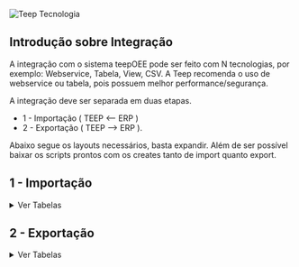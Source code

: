 ![Teep Tecnologia](https://teep.com.br/wp-content/uploads/2023/11/cropped-cropped-teep-logo-menor-113x33.png)

## Introdução sobre Integração

A integração com o sistema teepOEE pode ser feito com N tecnologias, por exemplo:
Webservice, Tabela, View, CSV. A Teep recomenda o uso de webservice ou tabela, pois possuem melhor performance/segurança.

A integração deve ser separada em duas etapas.

- 1 - Importação ( TEEP <-- ERP )
- 2 - Exportação ( TEEP --> ERP ).

Abaixo segue os layouts necessários, basta expandir.
Além de ser possível baixar os scripts prontos com os creates tanto de import quanto export.

## 1 - Importação

<details>
<summary>Ver Tabelas</summary>

**Sistema: teepOEE** <br>
**Atualizado em: 28/03/2024** <br>
**OS CAMPOS EM NEGRITO SÃO OBRIGATÓRIOS.**

<summary>Nome da Tabela = IMPORTRESOURCE </summary>
<h4>Tabela responsável pelo cadastro dos centros de recurso.</h4>

|Coluna|Tipo de dado|Tamanho|Obs|Descrição|
|-------------|-------------|-------------|-------------|-------------|
| **company** | Integer |  | default=1 | Código da Empresa |
| **code** |	Varchar | max_length=30 |  | Código da máquina |
| description | Varchar | max_length=128 |  | Descrição da máquina |
| resource_group_code | Varchar | max_length=32 |  | Codigo do grupo de máquinas, associando com a ImportResourceGroup |	
| active |	BooleanField |		|default=False|Define se a máquina está ativa/inativa|
| status_imp | Varchar | max_length=1 | 'N'=new, 'U'=update, 'I'=integrated | Define status da linha, caso for importação por tabela|

<details>
  <summary>Exemplo JSON IMPORTRESOURCE</summary>
 
```json
{
  "table_name": "IMPORTRESOURCE",
  "description": "Tabela responsável pelo cadastro dos centros de recurso",
  "columns": [
    {
      "name": "company",
      "type": "Integer",
      "default": 1,
      "description": "Código da Empresa"
    },
    {
      "name": "code",
      "type": "Varchar",
      "max_length": 30,
      "description": "Código da máquina"
    },
    {
      "name": "description",
      "type": "Varchar",
      "max_length": 128,
      "description": "Descrição da máquina"
    },
    {
      "name": "resource_group_code",
      "type": "Varchar",
      "max_length": 32,
      "description": "Código do grupo de máquinas, associando com a ImportResourceGroup"
    },
    {
      "name": "active",
      "type": "BooleanField",
      "default": false,
      "description": "Define se a máquina está ativa/inativa"
    },
    {
      "name": "status_imp",
      "type": "Varchar",
      "max_length": 1,
      "description": "Define status da linha, caso for importação por tabela. Valores possíveis: 'N' (new), 'U' (update), 'I' (integrated)"
    }
  ]
}
```
</details>

<summary>Nome da Tabela = IMPORTRESOURCEGROUP </summary>
<h4>Tabela responsável por criar grupos de máquinas, para facilitar a consulta de duas ou mais máquinas em relatórios, índices, entre outros.</h4>

|Coluna|Tipo de dado|Tamanho|Obs|Descrição|
|-------------|-------------|-------------|-------------|-------------|
| **code** | Varchar | max_length=32 |  | Codigo do grupo de máquinas |
| description | Varchar | max_length=128 |  | Descrição completa do grupo |
| status_imp | Varchar | max_length=1 | 'N'=new, 'U'=update, 'I'=integrated | Define status da linha, caso for importação por tabela. |

<details>
  <summary>Exemplo JSON IMPORTRESOURCE</summary>
 
```json
{
    "table_name": "IMPORTRESOURCEGROUP",
    "description": "Tabela responsável por criar grupos de máquinas, para facilitar a consulta de duas ou mais máquinas em relatórios, índices, entre outros.",
    "columns": [
        {
            "name": "code",
            "type": "Varchar",
            "max_length": 32,
            "description": "Código do grupo de máquinas"
        },
        {
            "name": "description",
            "type": "Varchar",
            "max_length": 128,
            "description": "Descrição completa do grupo"
        },
        {
            "name": "status_imp",
            "type": "Varchar",
            "max_length": 1,
            "description": "Define status da linha, caso for importação por tabela. Valores possíveis: 'N' (new), 'U' (update), 'I' (integrated)"
          }
  ]
}
```
</details>

<summary>Nome da Tabela = IMPORTOPERATOR</summary>
<h4>Tabela responsável por cadastrar os operadores que irão utilizar os coletores.</h4>

|Coluna        |Tipo de dado   |Tamanho         |Obs		                     |Descrição    |
|--------------|---------------|----------------|-----------------------------------|-------------|
| **company**	| Integer 	| default=1 	 |  					| Código da empresa |
| **code**	| Varchar 	| max_length=30	 |  				| Código do operador |
| **name** 	| Varchar 	| max_length=128 |  				| Nome do operador |
| active 	| BooleanField 	|  		 | default=True 		| Define ativo/inativo |
| status_imp 	| Varchar	| max_length=1 	 | 'N'=new,<br>'U'=update,<br>'I'=integrated | Define status da linha, caso for importação por tabela.|

<details>
  <summary>Exemplo JSON IMPORTOPERATOR</summary>
 
```json
{
    "table_name": "IMPORTOPERATOR",
    "description": "Tabela responsável por cadastrar os operadores que irão utilizar os coletores.",
    "columns": [
        {
            "name": "company",
            "type": "Integer",
            "default": 1,
            "description": "Código da empresa"
        },
        {
            "name": "code",
            "type": "Varchar",
            "max_length": 30,
            "description": "Código do operador"
        },
        {
            "name": "name",
            "type": "Varchar",
            "max_length": 128,
            "description": "Nome do operador"
        },
        {
            "name": "active",
            "type": "BooleanField",
            "default": true,
            "description": "Define ativo/inativo"
        },
        {
            "name": "status_imp",
            "type": "Varchar",
            "max_length": 1,
            "description": "Define status da linha, caso for importação por tabela. Valores possíveis: 'N' (new), 'U' (update), 'I' (integrated)"
       }
  ]
}
```
</details>

<summary>Nome da Tabela = IMPORTSTOPREASON </summary>
<h4>Tabela responsável por cadastrar os motivos de parada de máquina, como por exemplo manutenção mecânica, elétrica, entre outros.</h4>

|Coluna        |Tipo de dado   |Tamanho         |Obs		                     |Descrição    |
|--------------|---------------|----------------|-----------------------------------|-------------|
| **company**|Integer|default=1||Código da empresa|
| **code**	|Varchar        |max_length=30	 |                                   |Código da parada|
| **description**	|Varchar	|max_length=128  |                                   |Descrição da parada|
| abbreviation	|Varchar	|max_length=16   |blank=True                         |Abreviação da parada|
| password        |Varchar	|max_length=32   |blank=True                         |Se não tiver senha, manter vazio. Se usar algum valor, ele será solicitado para confirmar a parada. Muito usado para mecânicos/eletricistas, onde apenas estes profissionais podem inserir determinadas paradas.|
| color	        |RGBColorField	|		 |blank=True,<br> null=True              |Exemplo: ‘#ffffff’ = branco|
| **active**	|BooleanField	|		 |default=True                       |Define ativo/inativo|
| setup	|BooleanField	|		 |default=False                       |Define se o motivo é setup|
| scheduled	|BooleanField	|		 |default=False                       |Define se o motivo é programado|
| status_imp	|Varchar	|max_length=1    |'N'=new,<br>'U'=update,<br>'I'=integrated|Define status da linha, caso for importação por tabela.|

<details>
  <summary>Exemplo JSON IMPORTSTOPREASON</summary>

  ```json
  {
    "table_name": "IMPORTSTOPREASON",
    "description": "Tabela responsável por cadastrar os motivos de parada de máquina, como por exemplo manutenção mecânica, elétrica, entre outros.",
    "columns": [
      {
        "name": "company",
        "type": "Integer",
        "description": "Código da empresa"
      },
      {
        "name": "code",
        "type": "Varchar",
        "max_length": 30,
        "description": "Código da parada"
      },
      {
        "name": "description",
        "type": "Varchar",
        "max_length": 128,
        "description": "Descrição da parada"
      },
      {
        "name": "abbreviation",
        "type": "Varchar",
        "max_length": 16,
        "description": "Abreviação da parada"
      },
      {
        "name": "password",
        "type": "Varchar",
        "max_length": 32,
        "description": "Se não tiver senha, manter vazio. Se usar algum valor, ele será solicitado para confirmar a parada. Muito usado para mecânicos/eletricistas, onde apenas estes profissionais podem inserir determinadas paradas."
      },
      {
        "name": "color",
        "type": "RGBColorField",
        "description": "Exemplo: ‘#ffffff’ = branco"
      },
      {
        "name": "active",
        "type": "BooleanField",
        "description": "Define ativo/inativo"
      },
      {
        "name": "setup",
        "type": "BooleanField",
        "description": "Define se o motivo é setup"
      },
      {
        "name": "scheduled",
        "type": "BooleanField",
        "description": "Define se o motivo é programado"
      },
      {
        "name": "status_imp",
        "type": "Varchar",
        "max_length": 1,
        "description": "Define status da linha, caso for importação por tabela. Valores possíveis: 'N' (new), 'U' (update), 'I' (integrated)"
  }
  ]
}
```
</details>
<summary>Nome da Tabela = IMPORTWASTEREASON</summary>
<h4>Tabela responsável por cadastrar os motivos de refugo que acontecem durante o processo produtivo.</h4>

|Coluna         |Tipo de dado  |Tamanho         |Obs		                     |Descrição    |
|---------------|--------------|----------------|------------------------------------|-------------|
|**company**        |Integer       |		|default=1			     |Código da empresa|
|**code**		|Varchar       |max_length=30	|				     |Código do refugo|
|**description**	|Varchar       |max_length=128	|				     |Descrição do refugo|
|status_imp	|Varchar       |max_length=1	|'N'=new,<br>'U'=update,<br>'I'=integrated  |Define status da linha, caso for importação por tabela.|

<details>
  <summary>Exemplo JSON IMPORTWASTEREASON</summary>

  ```json
  {
    "table_name": "IMPORTWASTEREASON",
    "description": "Tabela responsável por cadastrar os motivos de refugo que acontecem durante o processo produtivo.",
    "columns": [
      {
        "name": "company",
        "type": "Integer",
        "default": 1,
        "description": "Código da empresa"
      },
      {
        "name": "code",
        "type": "Varchar",
        "max_length": 30,
        "description": "Código do refugo"
      },
      {
        "name": "description",
        "type": "Varchar",
        "max_length": 128,
        "description": "Descrição do refugo"
      },
      {
        "name": "status_imp",
        "type": "Varchar",
        "max_length": 1,
        "description": "Define status da linha, caso for importação por tabela. Valores possíveis: 'N' (new), 'U' (update), 'I' (integrated)"
      }
  ]
}
```
</details>


<summary>Nome da Tabela = IMPORTTOOL</summary>
<h4>Ferramentas utilizadas para produzir.</h4>

|Coluna                   |Tipo de dado |Tamanho           		|Obs		                    |Descrição    |
|-------------------------|-------------|-------------------------------|-----------------------------------|-------------|
|**company**|Integer|||Código da empresa|
|**code**|Varchar|max_length=30||Código da ferramenta|
|**description**|Varchar|max_length=128||Descrição da ferramenta|
<details>
  <summary>Exemplo JSON IMPORTTOOL</summary>

  ```json
{
  "table_name": "IMPORTTOOL",
  "description": "Ferramentas utilizadas para produzir.",
  "columns": [
    {
      "name": "company",
      "type": "Integer",
      "description": "Código da empresa"
    },
    {
      "name": "code",
      "type": "Varchar",
      "max_length": 30,
      "description": "Código da ferramenta"
    },
    {
      "name": "description",
      "type": "Varchar",
      "max_length": 128,
      "description": "Descrição da ferramenta"
   }
  ]
}
```
</details>


<summary>Nome da Tabela = IMPORTTOOLSETTINGS</summary>
<h4>Essa tabela é associada a IMPORTTOOL logo pode conter 1 ou N configurações da ferramenta. EX:
em QUAIS maquinas ela pode ser usada e em QUAL produto, o tempo de ciclo dela, limite de ciclo para entrar
em parada, assim como o coeficiente de multiplicação, exemplo se tenho um coeficiente 0,5, logo a cada 2 ciclos é produzido 1 peça.</h4>


|Coluna                   |Tipo de dado |Tamanho           		|Obs		                    |Descrição    |
|-------------------------|-------------|-------------------------------|-----------------------------------|-------------|
|**tool_code**|Varchar|max_digits=30| |Codigo da ferramenta usado na tabela IMPORTTOOL|
|**resource_code**|Varchar|max_digits=30| |Codigo do recurso usado na tabela IMPORTRESOURCE.|
|product_code|Varchar|max_digits=30| |Codigo do produto usado na tabela IMPORTPRODUCT.|
|multiplication_coefficient|DecimalField|max_digits=20,<br>decimal_places=10| |Número de peças incrementadas à cada ciclo de máquina. Por exemplo número de cavidades quando for injetora.|
|depreciation|DecimalField |max_digits=20,<br>decimal_places=10| |O valor padrão é 0. Quando se tem um molde que uma cavidade está danificada, deve-se enviar a quantidade danificada nesta coluna.|
|**cycle_time**|Integer| |Valor em milisegundos|Define tempo padrão da ferramenta, ou seja, ciclo padrão ex: 10.000. O valor é salvo em milisegundos na base da Teep, contudo caso for outra unidade de tempo, o mesmo deve ser informado para efetuar a conversão correta.|
|cycle_limit		  |Integer	||Valor em milisegundos|Este limite da uma “tolerância” ao tempo normal de ciclo, como no exemplo acima usei o valor 10.000. Se eu quiser dar 30 segundos de tolerância, utilizo o valor 40.000.|
|stop_limit		  |Integer	||Valor em milisegundos|Este campo substitui o tempo_ciclo quando usado um modo exclusivo para usinagem, geralmente Tornos CNC.|
|status_imp		  |Varchar	|max_length=1			|'N'=new,<br>'U'=update,<br>'I'=integrated|Define status da linha, caso for importação por tabela.|

<details>
  <summary>Exemplo JSON IMPORTTOOLSETTINGS</summary>
 
  ```json
{
  "table_name": "IMPORTTOOLSETTINGS",
  "description": "Essa tabela é associada a IMPORTTOOL e pode conter 1 ou N configurações da ferramenta, como em quais máquinas ela pode ser usada e em qual produto, o tempo de ciclo dela, limite de ciclo para entrar em parada, assim como o coeficiente de multiplicação.",
  "columns": [
    {
      "name": "tool_code",
      "type": "Varchar",
      "max_digits": 30,
      "description": "Código da ferramenta usado na tabela IMPORTTOOL"
    },
    {
      "name": "resource_code",
      "type": "Varchar",
      "max_digits": 30,
      "description": "Código do recurso usado na tabela IMPORTRESOURCE."
    },
    {
      "name": "product_code",
      "type": "Varchar",
      "max_digits": 30,
      "description": "Código do produto usado na tabela IMPORTPRODUCT."
    },
    {
      "name": "multiplication_coefficient",
      "type": "DecimalField",
      "max_digits": 20,
      "decimal_places": 10,
      "description": "Número de peças incrementadas a cada ciclo de máquina. Por exemplo, número de cavidades quando for injetora."
    },
    {
      "name": "depreciation",
      "type": "DecimalField",
      "max_digits": 20,
      "decimal_places": 10,
      "description": "O valor padrão é 0. Quando se tem um molde que uma cavidade está danificada, deve-se enviar a quantidade danificada nesta coluna."
    },
    {
      "name": "cycle_time",
      "type": "Integer",
      "description": "Valor em milissegundos. Define o tempo padrão da ferramenta, ou seja, ciclo padrão ex: 10.000."
    },
    {
      "name": "cycle_limit",
      "type": "Integer",
      "description": "Valor em milissegundos. Este limite dá uma tolerância ao tempo normal de ciclo, como no exemplo acima usei o valor 10.000. Se eu quiser dar 30 segundos de tolerância, utilizo o valor 40.000."
    },
    {
      "name": "stop_limit",
      "type": "Integer",
      "description": "Valor em milissegundos. Este campo substitui o tempo_ciclo quando usado um modo exclusivo para usinagem, geralmente Tornos CNC."
    },
    {
      "name": "status_imp",
      "type": "Varchar",
      "max_length": 1,
      "description": "Define status da linha, caso for importação por tabela. Valores possíveis: 'N' (new), 'U' (update), 'I' (integrated)."
  }
  ]
}
```
</details>

 
<summary>Nome da Tabela = IMPORTPRODUCT</summary>
<h4>São cadastrados os produtos, para posterior associar às ordens de produção.</h4>

|Coluna|Tipo de dado|Tamanho|Obs|Descrição|
|---------------|--------------|----------------|------------------------------------|-------------|
|**company**|Integer||default=1|Código da empresa|
|**code**|Varchar|max_length=30||Código do produto|
|version|Varchar|max_length=30||Versão do produto|
|description|Varchar|max_length=128||Descrição do produto|
|expected_time|Integer||default = 0|Tempo esperado do produto|
|box_conversion|Varchar|max_length=128||Conversão de caixa do produto|
|external_id|Varchar|max_length=128||ID externo do produto|
|status_imp|Varchar|max_length=1|'N'=new,<br>'U'=update,<br>'I'=integrated|Define status da linha, caso for importação por tabela.|

<details>
  <summary>Exemplo JSON IMPORTPRODUCT</summary>
 
  ```json
{
  "table_name": "IMPORTPRODUCT",
  "description": "São cadastrados os produtos, para posterior associar às ordens de produção.",
  "columns": [
    {
      "name": "company",
      "type": "Integer",
      "default": 1,
      "description": "Código da empresa"
    },
    {
      "name": "code",
      "type": "Varchar",
      "max_length": 30,
      "description": "Código do produto"
    },
    {
      "name": "version",
      "type": "Varchar",
      "max_length": 30,
      "description": "Versão do produto"
    },
    {
      "name": "description",
      "type": "Varchar",
      "max_length": 128,
      "description": "Descrição do produto"
    },
    {
      "name": "expected_time",
      "type": "Integer",
      "default": 0,
      "description": "Tempo esperado do produto"
    },
    {
      "name": "box_conversion",
      "type": "Varchar",
      "max_length": 128,
      "description": "Conversão de caixa do produto"
    },
    {
      "name": "external_id",
      "type": "Varchar",
      "max_length": 128,
      "description": "ID externo do produto"
    },
    {
      "name": "status_imp",
      "type": "Varchar",
      "max_length": 1,
      "description": "Define status da linha, caso for importação por tabela. Valores possíveis: 'N' (new), 'U' (update), 'I' (integrated)."
  }
  ]
}
```
</details>

<summary>Nome da Tabela = IMPORTPRODUCTIONORDER</summary>
<h4>Tabela responsável pelas ordens de produção.</h4>

| Coluna| Tipo de dado| Tamanho| Obs| Descrição|
| -------------- | ------------- | ----------------------------------- | ------------------------------------------- | ---------------------------------------------------------------------------------------------------------------------------------------------------------------------------------------------------------------------------------------------------------------------------------- |
|**company**|Integer||default=1|Código da empresa|
|**origin**|Varchar|max_length=30|default='0'|Código da origem|
|**code**|Varchar|max_length=30||Código da ordem|
|description|Varchar|max_length=128|blank=True,<br> null=True| Descrição da ordem|
|**product_code**|Varchar|max_length=30|blank=True,<br> null=True| Código do produto|
|derivation|Varchar|max_length=30|blank=True,<br> null=True| Derivação do produto|
|order|Integer||default=1,<br>blank=True,<br> null=True| Número do pedido|
|measurement_unit |Varchar|max_length=128| default="PC",<br>blank=True,<br>null=True| Unidade de medida, ex: pc, metros|
|customer_name|Varchar|max_length=128|default="", <br>blank=True, null=True|Nome do cliente|
|quantity|DecimalField|max_digits=20,<br>decimal_places=10 |default=1|Quantidade prevista da ordem|
|grouped_production_order|Varchar|max_length=30|null=True,<br> blank=True| A coluna grouped_production_order é usada para realizar agrupamento de ordens de produção. Esta necessidade é quando a máquina produz mais de um produto ao mesmo tempo.|
|fraction|DecimalField|max_digits=10,<br>decimal_places=9|default=1| E a fracao_master irá determinar o percentual de produção que deve ser distribuído entre as OPs do agrupamento. Se por exemplo eu tenho um ciclo que sai 10 unidades, e eu queira distribuir 4 para uma ordem e 6 para outra, devo utilizar os valores: 0,4 e 0,6 respectivamente. |
|deadline|DateTimeField ||null=True,<br> blank=True|Data limite|
|external_id|Varchar|max_length=128||ID externo da ordem de produção|
|priority|DecimalField|max_digits=20,<br>decimal_places=10|default=1|distribuição das ordens no modulo planejamento.|
|status_imp|Varchar|max_length=1|'N'=new,<br> 'U'=update,<br> 'I'=integrated |Define status da linha, caso for importação por tabela.|

<details>
  <summary>Exemplo JSON IMPORTPRODUCTIONORDER</summary>
 
  ```json
{
  "table_name": "IMPORTPRODUCTIONORDER",
  "description": "Tabela responsável pelas ordens de produção.",
  "columns": [
    {
      "name": "company",
      "type": "Integer",
      "default": 1,
      "description": "Código da empresa"
    },
    {
      "name": "origin",
      "type": "Varchar",
      "max_length": 30,
      "default": "0",
      "description": "Código da origem"
    },
    {
      "name": "code",
      "type": "Varchar",
      "max_length": 30,
      "description": "Código da ordem"
    },
    {
      "name": "description",
      "type": "Varchar",
      "max_length": 128,
      "blank": true,
      "null": true,
      "description": "Descrição da ordem"
    },
    {
      "name": "product_code",
      "type": "Varchar",
      "max_length": 30,
      "blank": true,
      "null": true,
      "description": "Código do produto"
    },
    {
      "name": "derivation",
      "type": "Varchar",
      "max_length": 30,
      "blank": true,
      "null": true,
      "description": "Derivação do produto"
    },
    {
      "name": "order",
      "type": "Integer",
      "default": 1,
      "blank": true,
      "null": true,
      "description": "Número do pedido"
    },
    {
      "name": "measurement_unit",
      "type": "Varchar",
      "max_length": 128,
      "default": "PC",
      "blank": true,
      "null": true,
      "description": "Unidade de medida, ex: pc, metros"
    },
    {
      "name": "customer_name",
      "type": "Varchar",
      "max_length": 128,
      "default": "",
      "blank": true,
      "null": true,
      "description": "Nome do cliente"
    },
    {
      "name": "quantity",
      "type": "DecimalField",
      "max_digits": 20,
      "decimal_places": 10,
      "default": 1,
      "description": "Quantidade prevista da ordem"
    },
    {
      "name": "grouped_production_order",
      "type": "Varchar",
      "max_length": 30,
      "null": true,
      "blank": true,
      "description": "A coluna grouped_production_order é usada para realizar agrupamento de ordens de produção."
    },
    {
      "name": "fraction",
      "type": "DecimalField",
      "max_digits": 10,
      "decimal_places": 9,
      "default": 1,
      "description": "O percentual de produção que deve ser distribuído entre as OPs do agrupamento."
    },
    {
      "name": "deadline",
      "type": "DateTimeField",
      "null": true,
      "blank": true,
      "description": "Data limite"
    },
    {
      "name": "external_id",
      "type": "Varchar",
      "max_length": 128,
      "description": "ID externo da ordem de produção"
    },
    {
      "name": "priority",
      "type": "DecimalField",
      "max_digits": 20,
      "decimal_places": 10,
      "default": 1,
      "description": "Distribuição das ordens no modulo planejamento."
    },
    {
      "name": "status_imp",
      "type": "Varchar",
      "max_length": 1,
      "description": "Define status da linha, caso for importação por tabela. Valores possíveis: 'N' (new), 'U' (update), 'I' (integrated)."
  }
  ]
}
```
</details>


<summary>Nome da Tabela = IMPORTPRODUCTIONSEQUENCE</summary>
<h4>Tabela responsável por concentrar as sequencias de produção, também conhecidas como roteiros, atividades, entre outros.</h4>

| Coluna| Tipo de dado| Tamanho| Obs| Descrição|
| -------------------- | ------------- | ----------------------------------- | ----------------------------------------- | ---------------------------------------------------------------------- |
|**company**| Integer|| default=1| Código da empresa|
|**origin**| Varchar| max_length=30| default='0'| Código da origem|
|**production_order_code**| Varchar| max_length=30|| Código da Ordem Produção|
|**sequence**| Integer||| Sequência do Roteiro|
|**stage**| Integer||| Codigo do estagio|
|resource_code| Varchar| max_length=30| blank=True,<br> null=True| Codigo do resource usado em IMPORTRESOURCE|
|tool_code| Varchar| max_length=30| blank=True,<br> null=True| Codigo da ferramenta usado em IMPORTTOOL|
|operation_code| Varchar| max_length=30| blank=True,<br> null=True| Código da operacao|
|operation_description| Varchar| max_length=30| blank=True,<br> null=True| Descrição da operacao|
|quantity| DecimalField  | max_digits=20,<br>decimal_places=10 || Quantidade prevista|
|quantity2| DecimalField  | max_digits=20,<br>decimal_places=10 || Quantidade2 prevista|
|conversion_rate| Integer||| taxa de conversão usado para caso a unidade de medida seja M².|
|measurement_unit| Varchar| max_digits=128,<br>default="PC"| blank=True, null=True| Unidade de medida da sequencia, Exemplo: PC(peça), M² (metro quadrado) |
|expected_start_date | DateTimeField || blank=True,<br> null=True| Data prevista de inicio|
|expected_end_date| DateTimeField || blank=True,<br> null=True| Data prevista de termino|
|**expected_setup**| BigInteger|| default=0| Tempo de setup em milisegundos, caso não tiver mandar 1. O valor é salvo em milisegundos na base da Teep, contudo caso for outra unidade de tempo, o mesmo deve ser informado para efetuar a conversão correta.|
|**expected_time**| BigInteger|| default=0| Tempo de produção em milisegundos, caso nao tiver mandar 1. O valor é salvo em milisegundos na base da Teep, contudo caso for outra unidade de tempo, o mesmo deve ser informado para efetuar a conversão correta.|
|external_id|Varchar|max_length=128||Armazenamos o id do ERP, caso o mesmo deseja que informamos o id na devolução do dado.|
|situation|Varchar|max_length=128||Situacao da sequencia de produção, L = liberado, F = finalizado|
|status_imp| Varchar| max_length=1| 'N'=new,<br>'U'=update,<br>'I'=integrated | Define status da linha, caso for importação por tabela.|

<details>
  <summary>Exemplo JSON IMPORTPRODUCTIONSEQUENCE</summary>
 
  ```json
{
  "table_name": "IMPORTPRODUCTIONSEQUENCE",
  "description": "Tabela responsável por concentrar as sequências de produção, também conhecidas como roteiros, atividades, entre outros.",
  "columns": [
    {
      "name": "company",
      "type": "Integer",
      "default": 1,
      "description": "Código da empresa"
    },
    {
      "name": "origin",
      "type": "Varchar",
      "max_length": 30,
      "default": "0",
      "description": "Código da origem"
    },
    {
      "name": "production_order_code",
      "type": "Varchar",
      "max_length": 30,
      "description": "Código da Ordem Produção"
    },
    {
      "name": "sequence",
      "type": "Integer",
      "description": "Sequência do Roteiro"
    },
    {
      "name": "stage",
      "type": "Integer",
      "description": "Código do estágio"
    },
    {
      "name": "resource_code",
      "type": "Varchar",
      "max_length": 30,
      "blank": true,
      "null": true,
      "description": "Código do resource usado em IMPORTRESOURCE"
    },
    {
      "name": "tool_code",
      "type": "Varchar",
      "max_length": 30,
      "blank": true,
      "null": true,
      "description": "Código da ferramenta usado em IMPORTTOOL"
    },
    {
      "name": "operation_code",
      "type": "Varchar",
      "max_length": 30,
      "blank": true,
      "null": true,
      "description": "Código da operação"
    },
    {
      "name": "operation_description",
      "type": "Varchar",
      "max_length": 30,
      "blank": true,
      "null": true,
      "description": "Descrição da operação"
    },
    {
      "name": "quantity",
      "type": "DecimalField",
      "max_digits": 20,
      "decimal_places": 10,
      "description": "Quantidade prevista"
    },
    {
      "name": "quantity2",
      "type": "DecimalField",
      "max_digits": 20,
      "decimal_places": 10,
      "description": "Quantidade2 prevista"
    },
    {
      "name": "conversion_rate",
      "type": "Integer",
      "description": "Taxa de conversão usado para caso a unidade de medida seja M²."
    },
    {
      "name": "measurement_unit",
      "type": "Varchar",
      "max_length": 128,
      "default": "PC",
      "blank": true,
      "null": true,
      "description": "Unidade de medida da sequência, Exemplo: PC(peça), M² (metro quadrado)"
    },
    {
      "name": "expected_start_date",
      "type": "DateTimeField",
      "blank": true,
      "null": true,
      "description": "Data prevista de início"
    },
    {
      "name": "expected_end_date",
      "type": "DateTimeField",
      "blank": true,
      "null": true,
      "description": "Data prevista de término"
    },
    {
      "name": "expected_setup",
      "type": "BigInteger",
      "default": 0,
      "description": "Tempo de setup em milissegundos, caso não tiver mandar 1."
    },
    {
      "name": "expected_time",
      "type": "BigInteger",
      "default": 0,
      "description": "Tempo de produção em milissegundos, caso não tiver mandar 1."
    },
    {
      "name": "external_id",
      "type": "Varchar",
      "max_length": 128,
      "description": "Armazenamos o ID do ERP."
    },
    {
      "name": "situation",
      "type": "Varchar",
      "max_length": 128,
      "description": "Situação da sequência de produção, L = liberado, F = finalizado"
    },
    {
      "name": "status_imp",
      "type": "Varchar",
      "max_length": 1,
      "description": "Define status da linha, caso for importação por tabela. Valores possíveis: 'N' (new), 'U' (update), 'I' (integrated)."
  }
  ]
}
```
</details>

<summary>Nome da Tabela = IMPORTGROUPEDPRODUCTIONORDER</summary>
<h4>Tabela responsável por concentrar o agrupamento de ordens produção.</h4>

| Coluna| Tipo de dado| Tamanho| Obs| Descrição|
| -------------------- | ------------- | ----------------------------------- | ----------------------------------------- | ---------------------------------------------------------------------- |
|**company**| Integer|| default=1| Código da empresa|
|**origin**| Varchar| max_length=30| default='0'| Código da origem|
|**code**| Varchar| max_length=30|| Código do Agrupamento das Ordens Produção|
|**stage**| Integer||| Codigo do estagio|
|**production_orders**| Integer||| ID's das ordens de produção|
|**production_sequence**| Integer||| Sequência do agrupamento|
|fraction| Integer||| Fração do agrupamento|
|status_imp| Varchar| max_length=1| 'N'=new,<br>'U'=update,<br>'I'=integrated | Define status da linha, caso for importação por tabela.|

<details>
  <summary>Exemplo JSON IMPORTGROUPEDPRODUCTIONORDER</summary>
 
  ```json
{
  "table_name": "IMPORTGROUPEDPRODUCTIONORDER",
  "description": "Tabela responsável por concentrar o agrupamento de ordens de produção.",
  "columns": [
    {
      "name": "company",
      "type": "Integer",
      "default": 1,
      "description": "Código da empresa"
    },
    {
      "name": "origin",
      "type": "Varchar",
      "max_length": 30,
      "default": "0",
      "description": "Código da origem"
    },
    {
      "name": "code",
      "type": "Varchar",
      "max_length": 30,
      "description": "Código do Agrupamento das Ordens Produção"
    },
    {
      "name": "stage",
      "type": "Integer",
      "description": "Código do estagio"
    },
    {
      "name": "production_orders",
      "type": "Integer",
      "description": "IDs das ordens de produção"
    },
    {
      "name": "production_sequence",
      "type": "Integer",
      "description": "Sequência do agrupamento"
    },
    {
      "name": "fraction",
      "type": "Integer",
      "description": "Fração do agrupamento"
    },
    {
      "name": "status_imp",
      "type": "Varchar",
      "max_length": 1,
      "description": "Define status da linha, caso for importação por tabela. Valores possíveis: 'N' (new), 'U' (update), 'I' (integrated)"
 }
  ]
}
```
</details>
</details>

## 2 - Exportação

<details>
 <summary>Ver Tabelas</summary>
 
 **Sistema: teepOEE** <br>
 **Atualizado em: 03/04/2024**<br>


<summary>Nome da Tabela = EXPORTPRODUCTION </summary><br>
<h4>Tabela responsável por gravar os eventos de produção</h4>

|Coluna|Tipo de dado|Tamanho|Obs|Descrição|
|-------------|-------------|-------------|-------------|-------------|
| id | IntegerField |  | primary_key=True | id criado sequencial|
| generation_date | DateTimeField |  | blank=True, null=True | Data/hora do envio do evento.|
| company | IntegerField |  | blank=True, null=True ||
| origin | Varchar | max_length=30 | blank=True, null=True ||
| production_order | Varchar | max_length=30 | blank=True, null=True ||
| stage | IntegerField |  | blank=True, null=True ||
| production_sequence | IntegerField |  | blank=True, null=True ||
| product | Varchar | max_length=30 | blank=True, null=True ||
| resource | Varchar | max_length=30 | blank=True, null=True ||
| resource_group | Varchar | max_length=30 | blank=True, null=True ||
| tool | Varchar | max_length=30 | blank=True, null=True ||
| operator | Varchar | max_length=30 | blank=True, null=True ||
| shift | Varchar | max_length=30 | blank=True, null=True ||
| control | Varchar | max_length=30 | blank=True, null=True ||
| start | DateTimeField |  | blank=True, null=True | inicio do evento|
| end |  | DateTimeField | blank=True, null=True | fim do evento|
| duration | IntegerField |  |  | duracao do evento fim - inicio|
| batch_code | Varchar | max_length=32 | default="", blank=True, null=True | Codigo do lote, em caso onde o cliente tenha essa informação o campo é alimentado|
| quantity | DecimalField | max_digits=20, decimal_places=10 | default=0 ||
| quantity2 | DecimalField | max_digits=20, decimal_places=10 | default=0 ||
| quantity3 | DecimalField | max_digits=20, decimal_places=10 | default=0 ||
| conversion_rate | DecimalField | max_digits=20, decimal_places=10 | default=1 ||


<details>
  <summary>Exemplo JSON EXPORTPRODUCTION</summary>
 
  ```json
{
  "table_name": "EXPORTPRODUCTION",
  "description": "Tabela responsável por gravar os eventos de produção.",
  "columns": [
    {
      "name": "id",
      "type": "IntegerField",
      "primary_key": true,
      "description": "id criado sequencial"
    },
    {
      "name": "generation_date",
      "type": "DateTimeField",
      "blank": true,
      "null": true,
      "description": "Data/hora do envio do evento."
    },
    {
      "name": "company",
      "type": "IntegerField",
      "blank": true,
      "null": true,
      "description": ""
    },
    {
      "name": "origin",
      "type": "Varchar",
      "max_length": 30,
      "blank": true,
      "null": true,
      "description": ""
    },
    {
      "name": "production_order",
      "type": "Varchar",
      "max_length": 30,
      "blank": true,
      "null": true,
      "description": ""
    },
    {
      "name": "stage",
      "type": "IntegerField",
      "blank": true,
      "null": true,
      "description": ""
    },
    {
      "name": "production_sequence",
      "type": "IntegerField",
      "blank": true,
      "null": true,
      "description": ""
    },
    {
      "name": "product",
      "type": "Varchar",
      "max_length": 30,
      "blank": true,
      "null": true,
      "description": ""
    },
    {
      "name": "resource",
      "type": "Varchar",
      "max_length": 30,
      "blank": true,
      "null": true,
      "description": ""
    },
    {
      "name": "resource_group",
      "type": "Varchar",
      "max_length": 30,
      "blank": true,
      "null": true,
      "description": ""
    },
    {
      "name": "tool",
      "type": "Varchar",
      "max_length": 30,
      "blank": true,
      "null": true,
      "description": ""
    },
    {
      "name": "operator",
      "type": "Varchar",
      "max_length": 30,
      "blank": true,
      "null": true,
      "description": ""
    },
    {
      "name": "shift",
      "type": "Varchar",
      "max_length": 30,
      "blank": true,
      "null": true,
      "description": ""
    },
    {
      "name": "control",
      "type": "Varchar",
      "max_length": 30,
      "blank": true,
      "null": true,
      "description": ""
    },
    {
      "name": "start",
      "type": "DateTimeField",
      "blank": true,
      "null": true,
      "description": "início do evento"
    },
    {
      "name": "end",
      "type": "DateTimeField",
      "blank": true,
      "null": true,
      "description": "fim do evento"
    },
    {
      "name": "duration",
      "type": "IntegerField",
      "description": "duração do evento fim - início"
    },
    {
      "name": "batch_code",
      "type": "Varchar",
      "max_length": 32,
      "default": "",
      "blank": true,
      "null": true,
      "description": "Código do lote, em caso onde o cliente tenha essa informação o campo é alimentado"
    },
    {
      "name": "quantity",
      "type": "DecimalField",
      "max_digits": 20,
      "decimal_places": 10,
      "default": 0,
      "description": ""
    },
    {
      "name": "quantity2",
      "type": "DecimalField",
      "max_digits": 20,
      "decimal_places": 10,
      "default": 0,
      "description": ""
    },
    {
      "name": "quantity3",
      "type": "DecimalField",
      "max_digits": 20,
      "decimal_places": 10,
      "default": 0,
      "description": ""
    },
    {
      "name": "conversion_rate",
      "type": "DecimalField",
      "max_digits": 20,
      "decimal_places": 10,
      "default": 1,
      "description": ""
 }
  ]
}
```
</details>

<summary>Nome da Tabela = EXPORTWASTE </summary><br>
<h4>Tabela responsável por gravar os eventos de refugo</h4>

|Coluna|Tipo de dado|Tamanho|Obs|Descrição|
|-------------|-------------|-------------|-------------|-------------|
| id | IntegerField |  | primary_key=True | id criado sequencial|
| generation_date | DateTimeField |  | blank=True, null=True | Data/hora do envio do evento.|
| company | IntegerField |  | blank=True, null=True ||
| origin | Varchar | max_length=30 | blank=True, null=True ||
| production_order | Varchar | max_length=30 | blank=True, null=True ||
| stage | IntegerField |  | blank=True, null=True ||
| production_sequence | IntegerField |  | blank=True, null=True ||
| product | Varchar | max_length=30 | blank=True, null=True ||
| resource | Varchar | max_length=30 | blank=True, null=True ||
| resource_group | Varchar | max_length=30 | blank=True, null=True ||
| tool | Varchar | max_length=30 | blank=True, null=True ||
| operator | Varchar | max_length=30 | blank=True, null=True ||
| shift | Varchar | max_length=30 | blank=True, null=True ||
| time | DateTimeField |  | blank=True, null=True | Horario do apontamento de refugo.|
| reason | Varchar | max_length=30 | blank=True, null=True ||
| batch_code | Varchar | max_length=32 | default="", blank=True | Codigo do lote, Caso o cliente tenha essa informação o campo é alimentado|
| quantity | DecimalField | max_digits=20, decimal_places=10 |  ||
| quantity2 | DecimalField | max_digits=20, decimal_places=10 | default=0 ||
| quantity3 | DecimalField | max_digits=20, decimal_places=10 | default=0 ||
| conversion_rate | DecimalField | max_digits=20, decimal_places=10 | default=1 ||
| classification | Varchar | max_length=30 | blank=True, null=True ||
| cause_step | Varchar | max_length=30 | blank=True, null=True ||
| cause_resource | Varchar | max_length=30 | blank=True, null=True ||

<details>
  <summary>Exemplo JSON EXPORTWASTE</summary>
 
  ```json

{
  "table_name": "EXPORTWASTE",
  "description": "Tabela responsável por gravar os eventos de refugo.",
  "columns": [
    {
      "name": "id",
      "type": "IntegerField",
      "primary_key": true,
      "description": "id criado sequencial"
    },
    {
      "name": "generation_date",
      "type": "DateTimeField",
      "blank": true,
      "null": true,
      "description": "Data/hora do envio do evento."
    },
    {
      "name": "company",
      "type": "IntegerField",
      "blank": true,
      "null": true,
      "description": ""
    },
    {
      "name": "origin",
      "type": "Varchar",
      "max_length": 30,
      "blank": true,
      "null": true,
      "description": ""
    },
    {
      "name": "production_order",
      "type": "Varchar",
      "max_length": 30,
      "blank": true,
      "null": true,
      "description": ""
    },
    {
      "name": "stage",
      "type": "IntegerField",
      "blank": true,
      "null": true,
      "description": ""
    },
    {
      "name": "production_sequence",
      "type": "IntegerField",
      "blank": true,
      "null": true,
      "description": ""
    },
    {
      "name": "product",
      "type": "Varchar",
      "max_length": 30,
      "blank": true,
      "null": true,
      "description": ""
    },
    {
      "name": "resource",
      "type": "Varchar",
      "max_length": 30,
      "blank": true,
      "null": true,
      "description": ""
    },
    {
      "name": "resource_group",
      "type": "Varchar",
      "max_length": 30,
      "blank": true,
      "null": true,
      "description": ""
    },
    {
      "name": "tool",
      "type": "Varchar",
      "max_length": 30,
      "blank": true,
      "null": true,
      "description": ""
    },
    {
      "name": "operator",
      "type": "Varchar",
      "max_length": 30,
      "blank": true,
      "null": true,
      "description": ""
    },
    {
      "name": "shift",
      "type": "Varchar",
      "max_length": 30,
      "blank": true,
      "null": true,
      "description": ""
    },
    {
      "name": "time",
      "type": "DateTimeField",
      "blank": true,
      "null": true,
      "description": "Horário do apontamento de refugo."
    },
    {
      "name": "reason",
      "type": "Varchar",
      "max_length": 30,
      "blank": true,
      "null": true,
      "description": ""
    },
    {
      "name": "batch_code",
      "type": "Varchar",
      "max_length": 32,
      "default": "",
      "blank": true,
      "null": true,
      "description": "Código do lote. Caso o cliente tenha essa informação, o campo é alimentado."
    },
    {
      "name": "quantity",
      "type": "DecimalField",
      "max_digits": 20,
      "decimal_places": 10,
      "description": ""
    },
    {
      "name": "quantity2",
      "type": "DecimalField",
      "max_digits": 20,
      "decimal_places": 10,
      "default": 0,
      "description": ""
    },
    {
      "name": "quantity3",
      "type": "DecimalField",
      "max_digits": 20,
      "decimal_places": 10,
      "default": 0,
      "description": ""
    },
    {
      "name": "conversion_rate",
      "type": "DecimalField",
      "max_digits": 20,
      "decimal_places": 10,
      "default": 1,
      "description": ""
    },
    {
      "name": "classification",
      "type": "Varchar",
      "max_length": 30,
      "blank": true,
      "null": true,
      "description": ""
    },
    {
      "name": "cause_step",
      "type": "Varchar",
      "max_length": 30,
      "blank": true,
      "null": true,
      "description": ""
    },
    {
      "name": "cause_resource",
      "type": "Varchar",
      "max_length": 30,
      "blank": true,
      "null": true,
      "description": ""
 }
  ]
}
```
</details>

<summary>Nome da Tabela = EXPORTSTOP</summary><br>
<h4>Tabela responsável por gravar os eventos de parada</h4>

|Coluna|Tipo de dado|Tamanho|Obs|Descrição|
|-------------|-------------|-------------|-------------|-------------|
| id | IntegerField |  | primary_key=True | id criado sequencial|
| generation_date | DateTimeField |  | blank=True, null=True | Data/hora do envio do evento.|
| company | IntegerField |  | blank=True, null=True ||
| origin | Varchar | max_length=30 | blank=True, null=True ||
| production_order | Varchar | max_length=30 | blank=True, null=True ||
| stage | IntegerField |  | blank=True, null=True ||
| production_sequence | IntegerField |  | blank=True, null=True ||
| product | Varchar | max_length=30 | blank=True, null=True ||
| resource | Varchar | max_length=30 | blank=True, null=True ||
| resource_group | Varchar | max_length=30 | blank=True, null=True ||
| tool | Varchar | max_length=30 | blank=True, null=True ||
| operator | Varchar | max_length=30 | blank=True, null=True ||
| shift | Varchar | max_length=30 | blank=True, null=True ||
| start | DateTimeField |  | blank=True, null=True | inicio do evento|
| end |  | DateTimeField | blank=True, null=True | fim do evento|
| duration | IntegerField |  |  | duracao do evento fim - inicio|
| reason | Varchar | max_length=30 | blank=True, null=True ||
| setup | BooleanField | BooleanField | default=False ||

<details>
  <summary>Exemplo JSON EXPORTSTOP</summary>
 
  ```json
{
  "table_name": "EXPORTSTOP",
  "description": "Tabela responsável por gravar os eventos de parada.",
  "columns": [
    {
      "name": "id",
      "type": "IntegerField",
      "primary_key": true,
      "description": "id criado sequencial"
    },
    {
      "name": "generation_date",
      "type": "DateTimeField",
      "blank": true,
      "null": true,
      "description": "Data/hora do envio do evento."
    },
    {
      "name": "company",
      "type": "IntegerField",
      "blank": true,
      "null": true,
      "description": ""
    },
    {
      "name": "origin",
      "type": "Varchar",
      "max_length": 30,
      "blank": true,
      "null": true,
      "description": ""
    },
    {
      "name": "production_order",
      "type": "Varchar",
      "max_length": 30,
      "blank": true,
      "null": true,
      "description": ""
    },
    {
      "name": "stage",
      "type": "IntegerField",
      "blank": true,
      "null": true,
      "description": ""
    },
    {
      "name": "production_sequence",
      "type": "IntegerField",
      "blank": true,
      "null": true,
      "description": ""
    },
    {
      "name": "product",
      "type": "Varchar",
      "max_length": 30,
      "blank": true,
      "null": true,
      "description": ""
    },
    {
      "name": "resource",
      "type": "Varchar",
      "max_length": 30,
      "blank": true,
      "null": true,
      "description": ""
    },
    {
      "name": "resource_group",
      "type": "Varchar",
      "max_length": 30,
      "blank": true,
      "null": true,
      "description": ""
    },
    {
      "name": "tool",
      "type": "Varchar",
      "max_length": 30,
      "blank": true,
      "null": true,
      "description": ""
    },
    {
      "name": "operator",
      "type": "Varchar",
      "max_length": 30,
      "blank": true,
      "null": true,
      "description": ""
    },
    {
      "name": "shift",
      "type": "Varchar",
      "max_length": 30,
      "blank": true,
      "null": true,
      "description": ""
    },
    {
      "name": "start",
      "type": "DateTimeField",
      "blank": true,
      "null": true,
      "description": "início do evento"
    },
    {
      "name": "end",
      "type": "DateTimeField",
      "blank": true,
      "null": true,
      "description": "fim do evento"
    },
    {
      "name": "duration",
      "type": "IntegerField",
      "description": "duração do evento fim - início"
    },
    {
      "name": "reason",
      "type": "Varchar",
      "max_length": 30,
      "blank": true,
      "null": true,
      "description": ""
    },
    {
      "name": "setup",
      "type": "BooleanField",
      "default": false,
      "description": ""
 }
  ]
}
```
</details>
</details>
